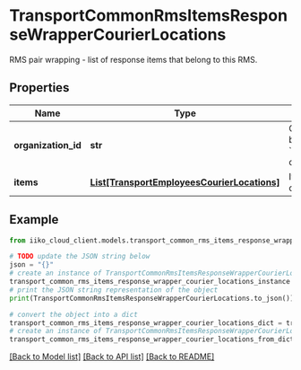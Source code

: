 # TransportCommonRmsItemsResponseWrapperCourierLocations

RMS pair wrapping - list of response items that belong to this RMS.

## Properties

Name | Type | Description | Notes
------------ | ------------- | ------------- | -------------
**organization_id** | **str** | Organization ID.                Can be obtained by &#x60;/api/1/organizations&#x60; operation. | 
**items** | [**List[TransportEmployeesCourierLocations]**](TransportEmployeesCourierLocations.md) | Items for organization. | 

## Example

```python
from iiko_cloud_client.models.transport_common_rms_items_response_wrapper_courier_locations import TransportCommonRmsItemsResponseWrapperCourierLocations

# TODO update the JSON string below
json = "{}"
# create an instance of TransportCommonRmsItemsResponseWrapperCourierLocations from a JSON string
transport_common_rms_items_response_wrapper_courier_locations_instance = TransportCommonRmsItemsResponseWrapperCourierLocations.from_json(json)
# print the JSON string representation of the object
print(TransportCommonRmsItemsResponseWrapperCourierLocations.to_json())

# convert the object into a dict
transport_common_rms_items_response_wrapper_courier_locations_dict = transport_common_rms_items_response_wrapper_courier_locations_instance.to_dict()
# create an instance of TransportCommonRmsItemsResponseWrapperCourierLocations from a dict
transport_common_rms_items_response_wrapper_courier_locations_from_dict = TransportCommonRmsItemsResponseWrapperCourierLocations.from_dict(transport_common_rms_items_response_wrapper_courier_locations_dict)
```
[[Back to Model list]](../README.md#documentation-for-models) [[Back to API list]](../README.md#documentation-for-api-endpoints) [[Back to README]](../README.md)


